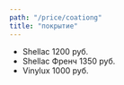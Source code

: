 ```yaml
---
path: "/price/coationg"
title: "покрытие"
---
```

- Shellac 1200 руб.
- Shellac Френч 1350 руб.
- Vinylux 1000 руб.
